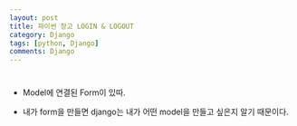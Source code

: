 ```yaml
---
layout: post
title: 파이썬 장고 LOGIN & LOGOUT
category: Django
tags: [python, Django]
comments: Django
---
```


#

- Model에 연결된 Form이 있따.

- 내가 form을 만들면 django는 내가 어떤 model을 만들고 싶은지 알기 때문이다.